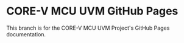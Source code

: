 # CORE-V MCU UVM GitHub Pages
This branch is for the CORE-V MCU UVM Project's GitHub Pages documentation.
